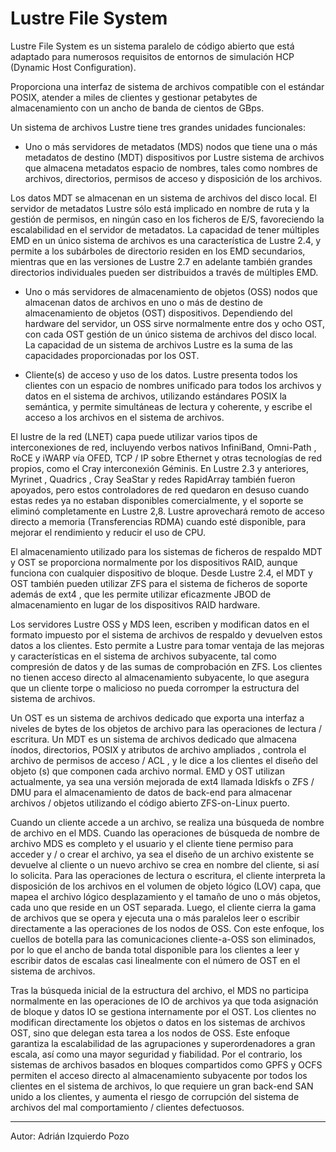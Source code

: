 # Lustre File System

Lustre File System es un sistema paralelo de código abierto que está adaptado para numerosos requisitos de entornos de simulación HCP (Dynamic Host Configuration).

Proporciona una interfaz de sistema de archivos compatible con el estándar POSIX, atender a miles de clientes y gestionar petabytes de almacenamiento con un ancho de banda de cientos de GBps.

Un sistema de archivos Lustre tiene tres grandes unidades funcionales:

- Uno o más servidores de metadatos (MDS) nodos que tiene una o más metadatos de destino (MDT) dispositivos por Lustre sistema de archivos que almacena metadatos espacio de nombres, tales como nombres de archivos, directorios, permisos de acceso y disposición de los archivos. 

Los datos MDT se almacenan en un sistema de archivos del disco local. El servidor de metadatos Lustre sólo está implicado en nombre de ruta y la gestión de permisos, en ningún caso en los ficheros de E/S, favoreciendo la escalabilidad en el servidor de metadatos. La capacidad de tener múltiples EMD en un único sistema de archivos es una característica de Lustre 2.4, y permite a los subárboles de directorio residen en los EMD secundarios, mientras que en las versiones de Lustre 2.7 en adelante también grandes directorios individuales pueden ser distribuidos a través de múltiples EMD.

- Uno o más servidores de almacenamiento de objetos (OSS) nodos que almacenan datos de archivos en uno o más de destino de almacenamiento de objetos (OST) dispositivos. Dependiendo del hardware del servidor, un OSS sirve normalmente entre dos y ocho OST, con cada OST gestión de un único sistema de archivos del disco local. La capacidad de un sistema de archivos Lustre es la suma de las capacidades proporcionadas por los OST.
    
- Cliente(s) de acceso y uso de los datos. Lustre presenta todos los clientes con un espacio de nombres unificado para todos los archivos y datos en el sistema de archivos, utilizando estándares POSIX la semántica, y permite simultáneas de lectura y coherente, y escribe el acceso a los archivos en el sistema de archivos.

 El lustre de la red (LNET) capa puede utilizar varios tipos de interconexiones de red, incluyendo verbos nativos InfiniBand, Omni-Path , RoCE y iWARP vía OFED, TCP / IP sobre Ethernet y otras tecnologías de red propios, como el Cray interconexión Géminis. En Lustre 2.3 y anteriores, Myrinet , Quadrics , Cray SeaStar y redes RapidArray también fueron apoyados, pero estos controladores de red quedaron en desuso cuando estas redes ya no estaban disponibles comercialmente, y el soporte se eliminó completamente en Lustre 2,8. Lustre aprovechará remoto de acceso directo a memoria (Transferencias RDMA) cuando esté disponible, para mejorar el rendimiento y reducir el uso de CPU.

El almacenamiento utilizado para los sistemas de ficheros de respaldo MDT y OST se proporciona normalmente por los dispositivos RAID, aunque funciona con cualquier dispositivo de bloque. Desde Lustre 2.4, el MDT y OST también pueden utilizar ZFS para el sistema de ficheros de soporte además de ext4 , que les permite utilizar eficazmente JBOD de almacenamiento en lugar de los dispositivos RAID hardware. 

Los servidores Lustre OSS y MDS leen, escriben y modifican datos en el formato impuesto por el sistema de archivos de respaldo y devuelven estos datos a los clientes. Esto permite a Lustre para tomar ventaja de las mejoras y características en el sistema de archivos subyacente, tal como compresión de datos y de las sumas de comprobación en ZFS. Los clientes no tienen acceso directo al almacenamiento subyacente, lo que asegura que un cliente torpe o malicioso no pueda corromper la estructura del sistema de archivos.

Un OST es un sistema de archivos dedicado que exporta una interfaz a niveles de bytes de los objetos de archivo para las operaciones de lectura / escritura. Un MDT es un sistema de archivos dedicado que almacena ínodos, directorios, POSIX y atributos de archivo ampliados , controla el archivo de permisos de acceso / ACL , y le dice a los clientes el diseño del objeto (s) que componen cada archivo normal. EMD y OST utilizan actualmente, ya sea una versión mejorada de ext4 llamada ldiskfs o ZFS / DMU para el almacenamiento de datos de back-end para almacenar archivos / objetos utilizando el código abierto ZFS-on-Linux puerto.

Cuando un cliente accede a un archivo, se realiza una búsqueda de nombre de archivo en el MDS. Cuando las operaciones de búsqueda de nombre de archivo MDS es completo y el usuario y el cliente tiene permiso para acceder y / o crear el archivo, ya sea el diseño de un archivo existente se devuelve al cliente o un nuevo archivo se crea en nombre del cliente, si así lo solicita. Para las operaciones de lectura o escritura, el cliente interpreta la disposición de los archivos en el volumen de objeto lógico (LOV) capa, que mapea el archivo lógico desplazamiento y el tamaño de uno o más objetos, cada uno que reside en un OST separada. Luego, el cliente cierra la gama de archivos que se opera y ejecuta una o más paralelos leer o escribir directamente a las operaciones de los nodos de OSS. Con este enfoque, los cuellos de botella para las comunicaciones cliente-a-OSS son eliminados, por lo que el ancho de banda total disponible para los clientes a leer y escribir datos de escalas casi linealmente con el número de OST en el sistema de archivos.

Tras la búsqueda inicial de la estructura del archivo, el MDS no participa normalmente en las operaciones de IO de archivos ya que toda asignación de bloque y datos IO se gestiona internamente por el OST. Los clientes no modifican directamente los objetos o datos en los sistemas de archivos OST, sino que delegan esta tarea a los nodos de OSS. Este enfoque garantiza la escalabilidad de las agrupaciones y superordenadores a gran escala, así como una mayor seguridad y fiabilidad. Por el contrario, los sistemas de archivos basados en bloques compartidos como GPFS y OCFS permiten el acceso directo al almacenamiento subyacente por todos los clientes en el sistema de archivos, lo que requiere un gran back-end SAN unido a los clientes, y aumenta el riesgo de corrupción del sistema de archivos del mal comportamiento / clientes defectuosos. 

***

Autor: Adrián Izquierdo Pozo
